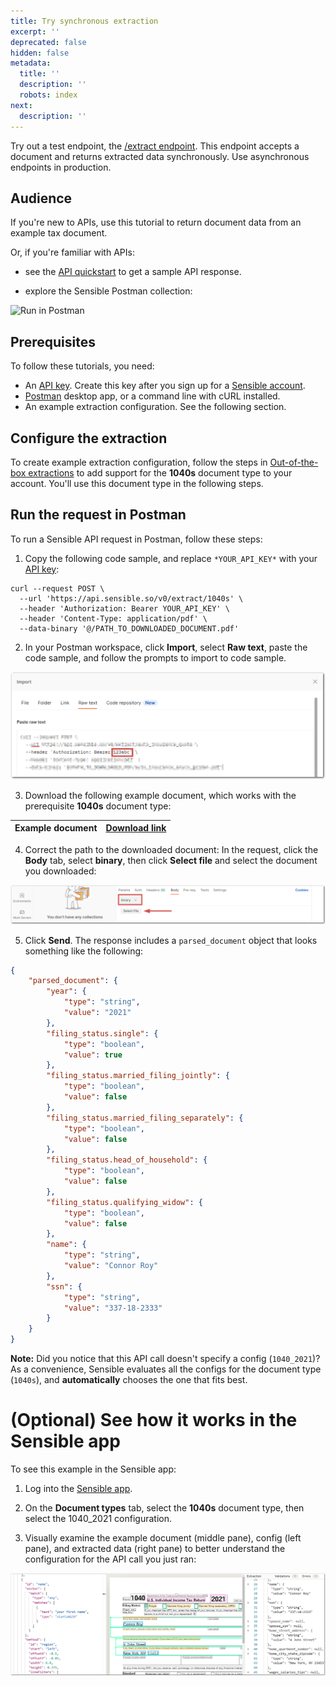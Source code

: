```yaml
---
title: Try synchronous extraction
excerpt: ''
deprecated: false
hidden: false
metadata:
  title: ''
  description: ''
  robots: index
next:
  description: ''
---
```

Try out a test endpoint, the [/extract endpoint](https://docs.sensible.so/reference/extract-data-from-a-document). This endpoint accepts a document and returns extracted data synchronously. Use asynchronous endpoints in production.

## Audience

If you're new to APIs, use this tutorial to return document data from an example tax document.

Or, if you're familiar with APIs:

* see the [API quickstart](doc:quickstart) to get a sample API response.

* explore the Sensible Postman collection:

![Run in Postman](https://run.pstmn.io/button.svg)

## Prerequisites

To follow these tutorials, you need:

* An [API key](https://app.sensible.so/account). Create this key after you sign up for a [Sensible account](https://app.sensible.so/register). 
* [Postman](https://www.postman.com/) desktop app, or a command line with cURL installed.
* An example extraction configuration. See the following section.

## Configure the extraction

To create example extraction configuration, follow the steps in [Out-of-the-box extractions](doc:library-quickstart) to add support for the **1040s** document type to your account. You'll use this document type in the following steps.

## Run the request in Postman

To run a Sensible API request in Postman, follow these steps:

1. Copy the following code sample, and replace `*YOUR_API_KEY*` with your [API key](https://app.sensible.so/account/):

```curl
curl --request POST \
  --url 'https://api.sensible.so/v0/extract/1040s' \
  --header 'Authorization: Bearer YOUR_API_KEY' \
  --header 'Content-Type: application/pdf' \
  --data-binary '@/PATH_TO_DOWNLOADED_DOCUMENT.pdf'
```

2. In your Postman workspace, click **Import**, select **Raw text**, paste the code sample, and follow the prompts to import to code sample.

  ![Click to enlarge](https://raw.githubusercontent.com/sensible-hq/sensible-docs/main/readme-sync/assets/v0/images/final/api_quickstart_postman_import.png)

3. Download the following example document, which works with the prerequisite  **1040s**  document type:

| Example document | [Download link](https://github.com/sensible-hq/sensible-configuration-library/raw/main/templates/Tax%20Forms/1040s/refdocs/1040_2021_sample.pdf) |
| ---------------- | ------------------------------------------------------------------------------------------------------------------------------------------------ |

4. Correct the path to the downloaded document: In the request, click the **Body** tab, select **binary**, then click **Select file** and select the document you downloaded:

  ![Click to enlarge](https://raw.githubusercontent.com/sensible-hq/sensible-docs/main/readme-sync/assets/v0/images/final/api_quickstart_postman_file.png)

5. Click **Send**. The response includes a `parsed_document` object that looks something like the following:

```json
{
	"parsed_document": {
		"year": {
			"type": "string",
			"value": "2021"
		},
		"filing_status.single": {
			"type": "boolean",
			"value": true
		},
		"filing_status.married_filing_jointly": {
			"type": "boolean",
			"value": false
		},
		"filing_status.married_filing_separately": {
			"type": "boolean",
			"value": false
		},
		"filing_status.head_of_household": {
			"type": "boolean",
			"value": false
		},
		"filing_status.qualifying_widow": {
			"type": "boolean",
			"value": false
		},
		"name": {
			"type": "string",
			"value": "Connor Roy"
		},
		"ssn": {
			"type": "string",
			"value": "337-18-2333"
		}
	}
}
```

**Note:**  Did you notice that this API call doesn't specify a config (`1040_2021`)? As a convenience, Sensible evaluates all the configs for the document type  (`1040s`), and **automatically** chooses the one that fits best.

# (Optional) See how it works in the Sensible app

To see this example in the Sensible app:

1. Log into the [Sensible app](https://app.sensible.so/signin/).

2. On the **Document types** tab, select the **1040s** document type, then select the 1040\_2021 configuration.

3. Visually examine the example document (middle pane), config (left pane), and extracted data (right pane) to better understand the configuration for the API call you just ran:

![q](https://raw.githubusercontent.com/sensible-hq/sensible-docs/main/readme-sync/assets/v0/images/final/api_quickstart_app.png)
